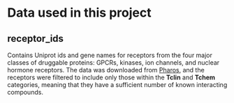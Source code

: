 # Data used in this project

## receptor_ids
Contains Uniprot ids and gene names for receptors from the four major classes of druggable proteins: GPCRs, kinases, ion channels, and nuclear hormone receptors. The data was downloaded from [Pharos](https://pharos.nih.gov), and the receptors were filtered to include only those within the **Tclin** and **Tchem** categories, meaning that they have a sufficient number of known interacting compounds.

